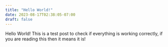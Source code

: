 ```yaml
---
title: "Hello World!"
date: 2023-08-17T02:38:05-07:00
draft: false
---
```


Hello World! This is a test post to check if everything is working correctly, if you are reading this
then it means it is!